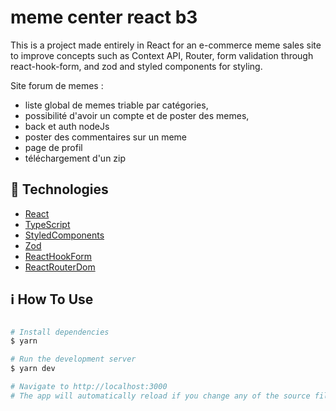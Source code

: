 # meme center react b3

This is a project made entirely in React for an e-commerce meme sales site to improve concepts such as Context API, Router, form validation through react-hook-form, and zod and styled components for styling.

Site forum de memes : 
- liste global de memes triable par catégories, 
- possibilité d'avoir un compte et de poster des memes,
- back et auth nodeJs
- poster des commentaires sur un meme
- page de profil
- téléchargement d'un zip

## 🚀 Technologies

- [React](https://reactjs.org)
- [TypeScript](https://www.typescriptlang.org/)
- [StyledComponents](https://www.styled-components.com/)
- [Zod](https://zod.dev/)
- [ReactHookForm](https://react-hook-form.com/)
- [ReactRouterDom](https://reactrouter.com/)

## ℹ️ How To Use

```bash

# Install dependencies
$ yarn

# Run the development server
$ yarn dev

# Navigate to http://localhost:3000
# The app will automatically reload if you change any of the source files.
```